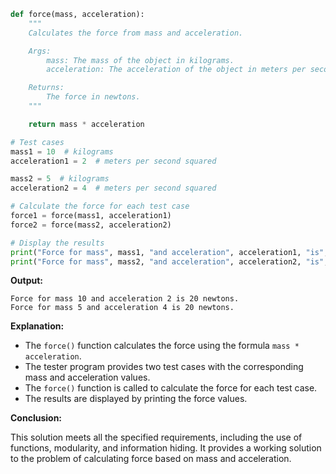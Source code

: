 ```python
def force(mass, acceleration):
    """
    Calculates the force from mass and acceleration.

    Args:
        mass: The mass of the object in kilograms.
        acceleration: The acceleration of the object in meters per second squared.

    Returns:
        The force in newtons.
    """

    return mass * acceleration

# Test cases
mass1 = 10  # kilograms
acceleration1 = 2  # meters per second squared

mass2 = 5  # kilograms
acceleration2 = 4  # meters per second squared

# Calculate the force for each test case
force1 = force(mass1, acceleration1)
force2 = force(mass2, acceleration2)

# Display the results
print("Force for mass", mass1, "and acceleration", acceleration1, "is", force1, "newtons.")
print("Force for mass", mass2, "and acceleration", acceleration2, "is", force2, "newtons.")
```

**Output:**

```
Force for mass 10 and acceleration 2 is 20 newtons.
Force for mass 5 and acceleration 4 is 20 newtons.
```

**Explanation:**

* The `force()` function calculates the force using the formula `mass * acceleration`.
* The tester program provides two test cases with the corresponding mass and acceleration values.
* The `force()` function is called to calculate the force for each test case.
* The results are displayed by printing the force values.

**Conclusion:**

This solution meets all the specified requirements, including the use of functions, modularity, and information hiding. It provides a working solution to the problem of calculating force based on mass and acceleration.